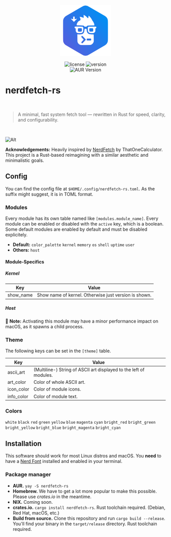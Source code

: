 <p align="center">
  <img src="icon.svg" alt="nerdfetch-rs icon" width="160" style="display: block; margin-left: auto; margin-right: auto">
  
  <br/>
  
  <img src="https://img.shields.io/github/license/minomy13/nerdfetch-rs?style=for-the-badge" alt="license">
  <img src="https://img.shields.io/github/v/tag/minomy13/nerdfetch-rs?style=for-the-badge&label=version" alt="version">
  
  <br/>

  <img alt="AUR Version" src="https://img.shields.io/aur/version/nerdfetch-rs?style=for-the-badge&link=https%3A%2F%2Faur.archlinux.org%2Fpackages%2Fnerdfetch-rs&logo=archlinux">

  <br/>
</p>

# nerdfetch-rs

<br/>

> A minimal, fast system fetch tool — rewritten in Rust for speed, clarity, and configurability.

<br/>

![Alt](https://repobeats.axiom.co/api/embed/2e201bc93ef94da91317609669ec0b33a688d6a9.svg "Repobeats analytics image")

**Acknowledgements:** Heavily inspired by [NerdFetch](https://github.com/ThatOneCalculator/nerdfetch) by ThatOneCalculator.
This project is a Rust-based reimagining with a similar aesthetic and minimalistic goals.

## Config

You can find the config file at `$HOME/.config/nerdfetch-rs.toml`. As the suffix might suggest, it is in TOML format.

### Modules

Every module has its own table named like `[modules.module_name]`. Every module can be enabled or disabled
with the `active` key, which is a boolean. Some default modules are enabled by
default and must be disabled explicitely.

- **Default:** `color_palette` `kernel` `memory` `os` `shell` `uptime` `user`
- **Others:** `host`

#### Module-Specifics

##### Kernel

| Key       | Value                                                 |
| --------- | ----------------------------------------------------- |
| show_name | Show name of kernel. Otherwise just version is shown. |

##### Host

📝 **Note:** Activating this module may have a minor performance impact on macOS, as it spawns a child process.

### Theme

The following keys can be set in the `[theme]` table.

| Key        | Value                                                                  |
| ---------- | ---------------------------------------------------------------------- |
| ascii_art  | (Multiline-) String of ASCII art displayed to the left of modules.     |
| art_color  | Color of whole ASCII art.                                              |
| icon_color | Color of module icons.                                                 |
| info_color | Color of module text.                                                  |

### Colors

`white` `black` `red` `green` `yellow` `blue` `magenta` `cyan` `bright_red` `bright_green` `bright_yellow` `bright_blue` `bright_magenta` `bright_cyan`

## Installation

This software should work for most Linux distros and macOS. You **need** to have a [Nerd Font](https://www.nerdfonts.com)
installed and enabled in your terminal.

### Package manager

- **AUR.** `yay -S nerdfetch-rs`
- **Homebrew.** We have to get a lot more popular to make this possible. Please use *crates.io* in the meantime.
- **NIX.** Coming soon.
- **crates.io.** `cargo install nerdfetch-rs`. Rust toolchain required. (Debian, Red Hat, macOS, etc.)
- **Build from source.** Clone this repository and run `cargo build --release`. You'll find your binary in the `target/release` directory. Rust toolchain required.
